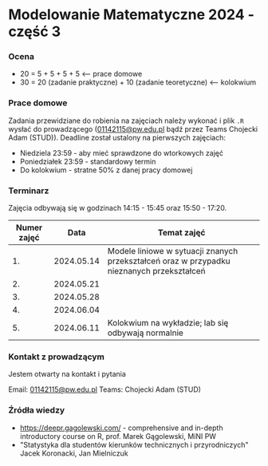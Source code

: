# Modelowanie Matematyczne 2024 - część 3

### Ocena

* 20 = 5 + 5 + 5 + 5 <-- prace domowe
* 30 = 20 (zadanie praktyczne) + 10 (zadanie teoretyczne) <-- kolokwium

### Prace domowe

Zadania przewidziane do robienia na zajęciach należy wykonać i plik `.R` wysłać do prowadzącego (01142115@pw.edu.pl bądź przez Teams Chojecki Adam (STUD)). Deadline został ustalony na pierwszych zajęciach:

* Niedziela 23:59 - aby mieć sprawdzone do wtorkowych zajęć
* Poniedziałek 23:59 - standardowy termin
* Do kolokwium - stratne 50% z danej pracy domowej

### Terminarz

Zajęcia odbywają się w godzinach 14:15 - 15:45 oraz 15:50 - 17:20.

|        Numer zajęć        |Data                          |Temat zajęć                         |
|--------------|-------------------------------|-----------------------------|
|1.|2024.05.14| Modele liniowe w sytuacji znanych przekształceń oraz w przypadku nieznanych przekształceń |
|2.|2024.05.21||
|3.|2024.05.28||
|4.|2024.06.04||
|5.|2024.06.11| Kolokwium na wykładzie; lab się odbywają normalnie |

### Kontakt z prowadzącym
Jestem otwarty na kontakt i pytania

Email: 01142115@pw.edu.pl
Teams: Chojecki Adam (STUD)

### Źródła wiedzy
* https://deepr.gagolewski.com/ - comprehensive and in-depth introductory course on R, prof. Marek Gągolewski, MiNI PW
* "Statystyka dla studentów kierunków technicznych i przyrodniczych" Jacek Koronacki, Jan Mielniczuk

